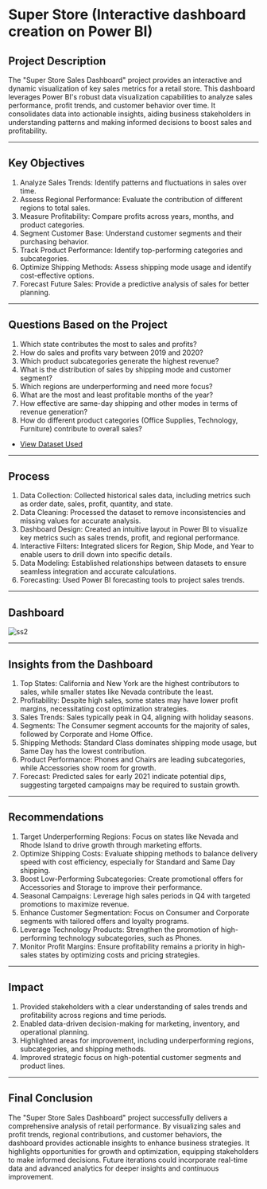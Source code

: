 # Super Store (Interactive dashboard creation on Power BI)

## Project Description
The "Super Store Sales Dashboard" project provides an interactive and dynamic visualization of key sales metrics for a retail store. This dashboard leverages Power BI's robust data visualization capabilities to analyze sales performance, profit trends, and customer behavior over time. It consolidates data into actionable insights, aiding business stakeholders in understanding patterns and making informed decisions to boost sales and profitability.
________________________________________
## Key Objectives
1.	Analyze Sales Trends: Identify patterns and fluctuations in sales over time.
2.	Assess Regional Performance: Evaluate the contribution of different regions to total sales.
3.	Measure Profitability: Compare profits across years, months, and product categories.
4.	Segment Customer Base: Understand customer segments and their purchasing behavior.
5.	Track Product Performance: Identify top-performing categories and subcategories.
6.	Optimize Shipping Methods: Assess shipping mode usage and identify cost-effective options.
7.	Forecast Future Sales: Provide a predictive analysis of sales for better planning.
________________________________________
## Questions Based on the Project
1.	Which state contributes the most to sales and profits?
2.	How do sales and profits vary between 2019 and 2020?
3.	Which product subcategories generate the highest revenue?
4.	What is the distribution of sales by shipping mode and customer segment?
5.	Which regions are underperforming and need more focus?
6.	What are the most and least profitable months of the year?
7.	How effective are same-day shipping and other modes in terms of revenue generation?
8.	How do different product categories (Office Supplies, Technology, Furniture) contribute to overall sales?

- <a href="https://github.com/nehajadhav-projects/Super-Store/blob/main/SuperStore_Sales_Dataset.csv">View Dataset Used</a>
________________________________________
## Process
1.	Data Collection: Collected historical sales data, including metrics such as order date, sales, profit, quantity, and state.
2.	Data Cleaning: Processed the dataset to remove inconsistencies and missing values for accurate analysis.
3.	Dashboard Design: Created an intuitive layout in Power BI to visualize key metrics such as sales trends, profit, and regional performance.
4.	Interactive Filters: Integrated slicers for Region, Ship Mode, and Year to enable users to drill down into specific details.
5.	Data Modeling: Established relationships between datasets to ensure seamless integration and accurate calculations.
6.	Forecasting: Used Power BI forecasting tools to project sales trends.
________________________________________
## Dashboard

![ss2](https://github.com/user-attachments/assets/1b7f2412-57c4-4c1a-aef0-1914d3852a64)


________________________________________
## Insights from the Dashboard
1.	Top States: California and New York are the highest contributors to sales, while smaller states like Nevada contribute the least.
2.	Profitability: Despite high sales, some states may have lower profit margins, necessitating cost optimization strategies.
3.	Sales Trends: Sales typically peak in Q4, aligning with holiday seasons.
4.	Segments: The Consumer segment accounts for the majority of sales, followed by Corporate and Home Office.
5.	Shipping Methods: Standard Class dominates shipping mode usage, but Same Day has the lowest contribution.
6.	Product Performance: Phones and Chairs are leading subcategories, while Accessories show room for growth.
7.	Forecast: Predicted sales for early 2021 indicate potential dips, suggesting targeted campaigns may be required to sustain growth.
________________________________________
## Recommendations
1.	Target Underperforming Regions: Focus on states like Nevada and Rhode Island to drive growth through marketing efforts.
2.	Optimize Shipping Costs: Evaluate shipping methods to balance delivery speed with cost efficiency, especially for Standard and Same Day shipping.
3.	Boost Low-Performing Subcategories: Create promotional offers for Accessories and Storage to improve their performance.
4.	Seasonal Campaigns: Leverage high sales periods in Q4 with targeted promotions to maximize revenue.
5.	Enhance Customer Segmentation: Focus on Consumer and Corporate segments with tailored offers and loyalty programs.
6.	Leverage Technology Products: Strengthen the promotion of high-performing technology subcategories, such as Phones.
7.	Monitor Profit Margins: Ensure profitability remains a priority in high-sales states by optimizing costs and pricing strategies.
_____________________________________

## Impact
1.	Provided stakeholders with a clear understanding of sales trends and profitability across regions and time periods.
2.	Enabled data-driven decision-making for marketing, inventory, and operational planning.
3.	Highlighted areas for improvement, including underperforming regions, subcategories, and shipping methods.
4.	Improved strategic focus on high-potential customer segments and product lines.
________________________________________
## Final Conclusion
The "Super Store Sales Dashboard" project successfully delivers a comprehensive analysis of retail performance. By visualizing sales and profit trends, regional contributions, and customer behaviors, the dashboard provides actionable insights to enhance business strategies. It highlights opportunities for growth and optimization, equipping stakeholders to make informed decisions. Future iterations could incorporate real-time data and advanced analytics for deeper insights and continuous improvement.
